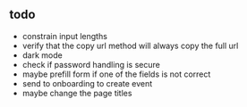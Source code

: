 ## todo
- constrain input lengths
- verify that the copy url method will always copy the full url
- dark mode
- check if password handling is secure
- maybe prefill form if one of the fields is not correct
- send to onboarding to create event
- maybe change the page titles
